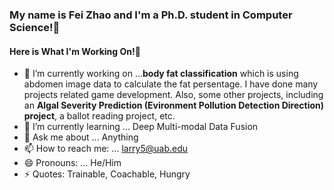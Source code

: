 ###  My name is Fei Zhao and I'm a Ph.D. student in Computer Science!👋

####  Here is What I'm Working On!👋

- 🔭 I’m currently working on ...**body fat classification** which is using abdomen image data to calculate the fat persentage. I have done many projects related game development. Also, some other projects, including an **Algal Severity Prediction (Evironment Pollution Detection Direction) project**, a ballot reading project, etc. 
- 🌱 I’m currently learning ... Deep Multi-modal Data Fusion
- 💬 Ask me about ... Anything
- 📫 How to reach me: ... larry5@uab.edu
- 😄 Pronouns: ... He/Him
- ⚡  Quotes: Trainable, Coachable, Hungry

